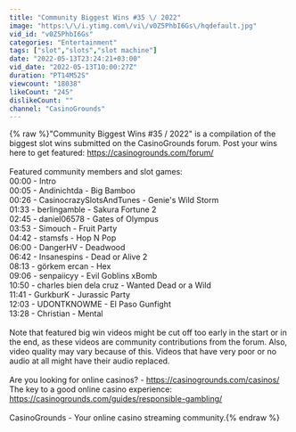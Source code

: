 ```yaml
---
title: "Community Biggest Wins #35 \/ 2022"
image: "https:\/\/i.ytimg.com\/vi\/v0Z5PhbI6Gs\/hqdefault.jpg"
vid_id: "v0Z5PhbI6Gs"
categories: "Entertainment"
tags: ["slot","slots","slot machine"]
date: "2022-05-13T23:24:21+03:00"
vid_date: "2022-05-13T10:00:27Z"
duration: "PT14M52S"
viewcount: "18038"
likeCount: "245"
dislikeCount: ""
channel: "CasinoGrounds"
---
```

{% raw %}&quot;Community Biggest Wins #35 / 2022&quot; is a compilation of the biggest slot wins submitted on the CasinoGrounds forum. Post your wins here to get featured: <a rel="nofollow" target="blank" href="https://casinogrounds.com/forum/">https://casinogrounds.com/forum/</a><br /><br />Featured community members and slot games:<br />00:00 - Intro<br />00:05 - Andinichtda - Big Bamboo<br />00:26 - CasinocrazySlotsAndTunes - Genie's Wild Storm<br />01:33 - berlingamble - Sakura Fortune 2<br />02:45 - daniel06578 - Gates of Olympus<br />03:53 - Simouch - Fruit Party<br />04:42 - stamsfs - Hop N Pop<br />06:00 - DangerHV - Deadwood<br />06:42 - Insanespins - Dead or Alive 2<br />08:13 - görkem ercan - Hex<br />09:06 - senpaiicyy - Evil Goblins xBomb<br />10:50 - charles bien dela cruz - Wanted Dead or a Wild<br />11:41 - GurkburK - Jurassic Party<br />12:03 - UDONTKNOWME - El Paso Gunfight<br />13:28 - Christian - Mental<br /><br />Note that featured big win videos might be cut off too early in the start or in the end, as these videos are community contributions from the forum. Also, video quality may vary because of this. Videos that have very poor or no audio at all might have their audio replaced.<br /><br />Are you looking for online casinos? - <a rel="nofollow" target="blank" href="https://casinogrounds.com/casinos/">https://casinogrounds.com/casinos/</a><br />The key to a good online casino experience: <a rel="nofollow" target="blank" href="https://casinogrounds.com/guides/responsible-gambling/">https://casinogrounds.com/guides/responsible-gambling/</a><br /><br />CasinoGrounds - Your online casino streaming community.{% endraw %}
